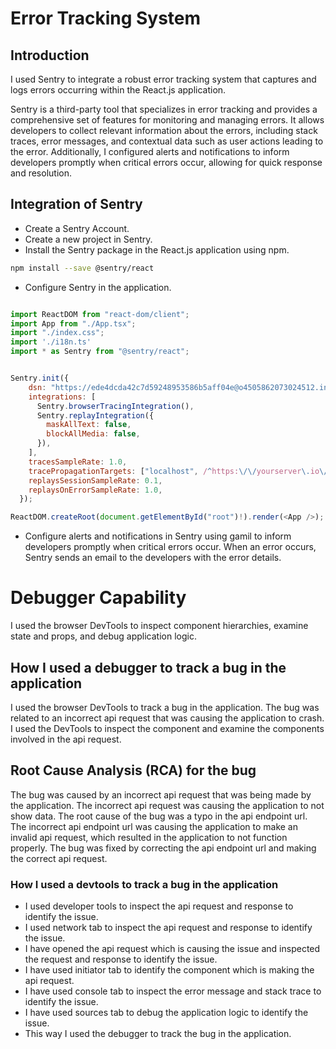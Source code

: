 # Error Tracking System

## Introduction

I used Sentry to integrate a robust error tracking system that captures and logs errors occurring within the React.js application. 

Sentry is a third-party tool that specializes in error tracking and provides a comprehensive set of features for monitoring and managing errors. It allows developers to collect relevant information about the errors, including stack traces, error messages, and contextual data such as user actions leading to the error.
Additionally, I configured alerts and notifications to inform developers promptly when critical errors occur, allowing for quick response and resolution.

## Integration of Sentry

- Create a Sentry Account.
- Create a new project in Sentry.
- Install the Sentry package in the React.js application using npm.
```bash
npm install --save @sentry/react
```

- Configure Sentry in the application.
```javascript

import ReactDOM from "react-dom/client";
import App from "./App.tsx";
import "./index.css";
import './i18n.ts'
import * as Sentry from "@sentry/react";


Sentry.init({
    dsn: "https://ede4dcda42c7d59248953586b5aff04e@o4505862073024512.ingest.us.sentry.io/4506920956657664",
    integrations: [
      Sentry.browserTracingIntegration(),
      Sentry.replayIntegration({
        maskAllText: false,
        blockAllMedia: false,
      }),
    ],
    tracesSampleRate: 1.0, 
    tracePropagationTargets: ["localhost", /^https:\/\/yourserver\.io\/api/],
    replaysSessionSampleRate: 0.1, 
    replaysOnErrorSampleRate: 1.0, 
  });

ReactDOM.createRoot(document.getElementById("root")!).render(<App />);
```
- Configure alerts and notifications in Sentry using gamil to inform developers promptly when critical errors occur. When an error occurs, Sentry sends an email to the developers with the error details.

# Debugger Capability

I used the browser DevTools to inspect component hierarchies, examine state and props, and debug application logic. 

## How I used a debugger to track a bug in the application

I used the browser DevTools to track a bug in the application. The bug was related to an incorrect api request that was causing the application to crash. I used the  DevTools to inspect the component and examine the components involved in the api request. 

## Root Cause Analysis (RCA) for the bug

The bug was caused by an incorrect api request that was being made by the application. The incorrect api request was causing the application to not show data. The root cause of the bug was a typo in the api endpoint url. The incorrect api endpoint url was causing the application to make an invalid api request, which resulted in the application to not function properly. The bug was fixed by correcting the api endpoint url and making the correct api request.

### How I used a devtools to track a bug in the application

- I used developer tools to inspect the api request and response to identify the issue.
- I used network tab to inspect the api request and response to identify the issue.
- I have opened the api request which is causing the issue and inspected the request and response to identify the issue.
- I have used initiator tab to identify the component which is making the api request.
- I have used console tab to inspect the error message and stack trace to identify the issue.
- I have used sources tab to debug the application logic to identify the issue.
- This way I used the debugger to track the bug in the application.


